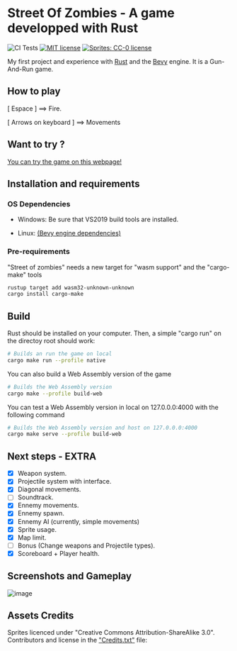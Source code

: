 # Street Of Zombies - A game developped with Rust
![CI Tests](https://github.com/Jafie/street_of_zombies/actions/workflows/rust.yml/badge.svg)
[![MIT license](https://img.shields.io/badge/License-MIT-blue.svg)](https://github.com/Jafie/street_of_zombies/blob/main/LICENSE)
[![Sprites: CC-0 license](https://img.shields.io/badge/License-CC--0-blue.svg)](https://creativecommons.org/licenses/by-sa/3.0/)

My first project and experience with [Rust](https://www.rust-lang.org/) and the [Bevy](https://github.com/bevyengine/bevy) engine. It is a Gun-And-Run game.

## How to play

[ Espace ] ==> Fire.

[ Arrows on keyboard ] ==> Movements

## Want to try ?

[You can try the game on this webpage!](https://jafie.github.io/street_of_zombies/)

## Installation and requirements

### OS Dependencies
- Windows: Be sure that VS2019 build tools are installed.

- Linux: [(Bevy engine dependencies)](https://github.com/bevyengine/bevy/blob/main/docs/linux_dependencies.md)

### Pre-requirements
"Street of zombies" needs a new target for "wasm support" and the "cargo-make" tools
```sh
rustup target add wasm32-unknown-unknown
cargo install cargo-make
```


## Build
Rust should be installed on your computer.
Then, a simple "cargo run" on the directoy root should work:

```sh
# Builds an run the game on local
cargo make run --profile native
```

You can also build a Web Assembly version of the game
```sh
# Builds the Web Assembly version
cargo make --profile build-web
```

You can test a Web Assembly version in local on 127.0.0.0:4000 with the following command
```sh
# Builds the Web Assembly version and host on 127.0.0.0:4000
cargo make serve --profile build-web
```

## Next steps - EXTRA

- [x] Weapon system.
- [x] Projectile system with interface.
- [x] Diagonal movements.
- [ ] Soundtrack.
- [x] Ennemy movements.
- [x] Ennemy spawn.
- [x] Ennemy AI (currently, simple movements)
- [x] Sprite usage.
- [x] Map limit.
- [ ] Bonus (Change weapons and Projectile types).
- [x] Scoreboard + Player health.

## Screenshots and Gameplay

![image](https://drive.google.com/uc?export=view&id=1CFA4GKzNX9vR14ToMPwrb1tVhlxmrKY-)

## Assets Credits

Sprites licenced under "Creative Commons Attribution-ShareAlike 3.0". Contributors and license in the ["Credits.txt"](https://github.com/Jafie/street_of_zombies/blob/main/Credits.txt) file:
